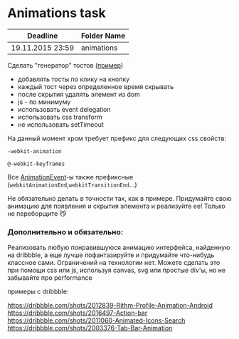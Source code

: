 # Animations task

Deadline         | Folder Name
-----------------|---------
19.11.2015 23:59 | animations

Сделать "генератор" тостов ([пример](http://codepen.io/wontem/full/QwwKqy/))

* добавлять тосты по клику на кнопку
* каждый тост через определенное время скрывать
* после скрытия удалять элемент из dom
* js - по минимуму
* использовать event delegation
* использовать css transform
* не использовать setTimeout

На данный момент хром требует префикс для следующих css свойств:

`-webkit-animation`

`@-webkit-keyframes`

Все [AnimationEvent](https://developer.mozilla.org/en-US/docs/Web/Guide/CSS/Using_CSS_animations)-ы также префиксные (`webkitAnimationEnd`,`webkitTransitionEnd`...)

Не обязательно делать в точности так, как в примере. Придумайте свою анимацию для появления и скрытия элемента и реализуйте ее! Только не переборщите :smirk_cat: 

### Дополнительно и обязательно:
Реализовать любую понравившуюся анимацию интерфейса, найденную на dribbble, а еще лучше пофантазируйте и придумайте что-нибудь классное сами. Ограничений на технологии нет. Можете сделать это при помощи css или js, используя canvas, svg или простые div'ы, но не забывайте про performance

примеры с dribbble:

https://dribbble.com/shots/2012839-Rithm-Profile-Animation-Android
https://dribbble.com/shots/2016497-Action-bar
https://dribbble.com/shots/2011060-Animated-Icons-Search
https://dribbble.com/shots/2003376-Tab-Bar-Animation
